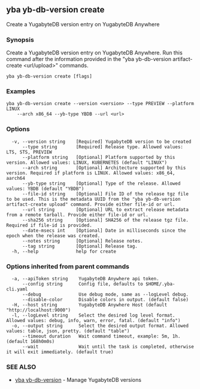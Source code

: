 ## yba yb-db-version create

Create a YugabyteDB version entry on YugabyteDB Anywhere

### Synopsis

Create a YugabyteDB version entry on YugabyteDB Anywhere. Run this command after the information provided in the "yba yb-db-version artifact-create <url/upload>" commands.

```
yba yb-db-version create [flags]
```

### Examples

```
yba yb-db-version create --version <version> --type PREVIEW --platform LINUX
	--arch x86_64 --yb-type YBDB --url <url>
```

### Options

```
  -v, --version string    [Required] YugabyteDB version to be created
      --type string       [Required] Release type. Allowed values: LTS, STS, PREVIEW
      --platform string   [Optional] Platform supported by this version. Allowed values: LINUX, KUBERNETES (default "LINUX")
      --arch string       [Optional] Architecture supported by this version. Required if platform is LINUX. Allowed values: x86_64, aarch64
      --yb-type string    [Optional] Type of the release. Allowed values: YBDB (default "YBDB")
      --file-id string    [Optional] File ID of the release tgz file to be used. This is the metadata UUID from the "yba yb-db-version artifact-create upload" command. Provide either file-id or url.
      --url string        [Optional] URL to extract release metadata from a remote tarball. Provide either file-id or url.
      --sha256 string     [Optional] SHA256 of the release tgz file. Required if file-id is provided.
      --date-msecs int    [Optional] Date in milliseconds since the epoch when the release was created.
      --notes string      [Optional] Release notes.
      --tag string        [Optional] Release tag.
  -h, --help              help for create
```

### Options inherited from parent commands

```
  -a, --apiToken string    YugabyteDB Anywhere api token.
      --config string      Config file, defaults to $HOME/.yba-cli.yaml
      --debug              Use debug mode, same as --logLevel debug.
      --disable-color      Disable colors in output. (default false)
  -H, --host string        YugabyteDB Anywhere Host (default "http://localhost:9000")
  -l, --logLevel string    Select the desired log level format. Allowed values: debug, info, warn, error, fatal. (default "info")
  -o, --output string      Select the desired output format. Allowed values: table, json, pretty. (default "table")
      --timeout duration   Wait command timeout, example: 5m, 1h. (default 168h0m0s)
      --wait               Wait until the task is completed, otherwise it will exit immediately. (default true)
```

### SEE ALSO

* [yba yb-db-version](yba_yb-db-version.md)	 - Manage YugabyteDB versions

